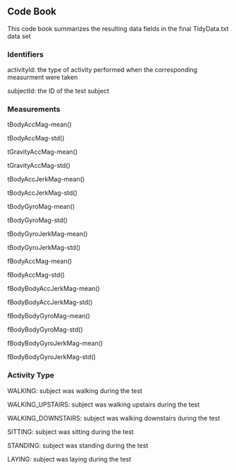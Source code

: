 ## Code Book

This code book summarizes the resulting data fields in the final TidyData.txt data set

### Identifiers
activityId: the type of activity performed when the corresponding measurment were taken

subjectId: the ID of the test subject

### Measurements

tBodyAccMag-mean()

tBodyAccMag-std()

tGravityAccMag-mean()

tGravityAccMag-std()

tBodyAccJerkMag-mean()

tBodyAccJerkMag-std()

tBodyGyroMag-mean()

tBodyGyroMag-std()

tBodyGyroJerkMag-mean()

tBodyGyroJerkMag-std()

fBodyAccMag-mean()

fBodyAccMag-std()

fBodyBodyAccJerkMag-mean()

fBodyBodyAccJerkMag-std()

fBodyBodyGyroMag-mean()

fBodyBodyGyroMag-std()

fBodyBodyGyroJerkMag-mean()

fBodyBodyGyroJerkMag-std()

### Activity Type

WALKING: subject was walking during the test

WALKING_UPSTAIRS: subject was walking upstairs during the test

WALKING_DOWNSTAIRS: subject was walking downstairs during the test

SITTING: subject was sitting during the test

STANDING: subject was standing during the test

LAYING: subject was laying during the test
